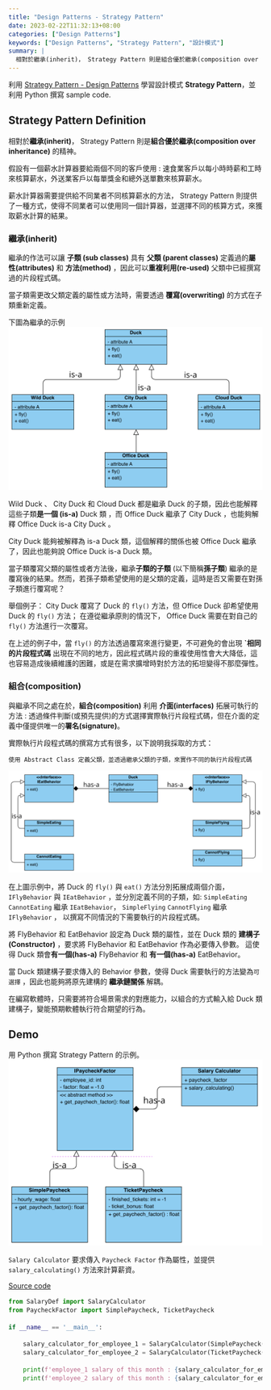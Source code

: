 ```yaml
---
title: "Design Patterns - Strategy Pattern"
date: 2023-02-22T11:32:13+08:00
categories: ["Design Patterns"]
keywords: ["Design Patterns", "Strategy Pattern", "設計模式"]
summary: |
  相對於繼承(inherit)， Strategy Pattern 則是組合優於繼承(composition over inheritance)的精神。假設有一個薪水計算器要給兩個不同的客戶使用 : 速食業客戶以每小時時薪和工時來核算薪水，外送業客戶以每單獎金和總外送單數來核算薪水。薪水計算器需要提供給不同業者不同核算薪水的方法， Strategy Pattern 則提供了一種方式，使得不同業者可以使用同一個計算器，並選擇不同的核算方式，來獲取薪水計算的結果。
---
```


利用 [Strategy Pattern - Design Patterns](https://www.youtube.com/watch?v=v9ejT8FO-7I&list=PLrhzvIcii6GNjpARdnO4ueTUAVR9eMBpc) 學習設計模式 **Strategy Pattern**，並利用 Python 撰寫 sample code.

## Strategy Pattern Definition
相對於**繼承(inherit)**， Strategy Pattern 則是**組合優於繼承(composition over inheritance)** 的精神。

假設有一個薪水計算器要給兩個不同的客戶使用 : 速食業客戶以每小時時薪和工時來核算薪水，外送業客戶以每單獎金和總外送單數來核算薪水。

薪水計算器需要提供給不同業者不同核算薪水的方法， Strategy Pattern 則提供了一種方式，使得不同業者可以使用同一個計算器，並選擇不同的核算方式，來獲取薪水計算的結果。

### 繼承(inherit)
繼承的作法可以讓 **子類 (sub classes)** 具有 **父類 (parent classes)** 定義過的**屬性(attributes)** 和 **方法(method)** ，因此可以**重複利用(re-used)** 父類中已經撰寫過的片段程式碼。

當子類需更改父類定義的屬性或方法時，需要透過 **覆寫(overwriting)** 的方式在子類重新定義。

下圖為繼承的示例
![](/images/design-pattern/strategy-pattern/01_duck_inheritance.png)

Wild Duck 、 City Duck 和 Cloud Duck 都是繼承 Duck 的子類，因此也能解釋這些子類**是一個 (is-a)**  Duck 類 ，而 Office Duck 繼承了 City Duck ，也能夠解釋 Office Duck is-a City Duck 。 

City Duck 能夠被解釋為 is-a Duck 類，這個解釋的關係也被 Office Duck 繼承了，因此也能夠說 Office Duck is-a Duck 類。

當子類覆寫父類的屬性或者方法後，繼承**子類的子類** (以下簡稱**孫子類**) 繼承的是覆寫後的結果。然而，若孫子類希望使用的是父類的定義，這時是否又需要在對孫子類進行覆寫呢？

舉個例子：
City Duck 覆寫了 Duck 的 `fly()` 方法，但 Office Duck 卻希望使用 Duck 的 `fly()` 方法； 在遵從繼承原則的情況下， Office Duck 需要在對自己的 `fly()` 方法進行一次覆寫。

在上述的例子中，當 `fly()` 的方法透過覆寫來進行變更，不可避免的會出現 **ˋ相同的片段程式碼** 出現在不同的地方，因此程式碼片段的重複使用性會大大降低，這也容易造成後續維護的困難，或是在需求擴增時對於方法的拓坦變得不那麼彈性。

### 組合(composition)
與繼承不同之處在於，**組合(composition)** 利用 **介面(interfaces)** 拓展可執行的方法 : 透過條件判斷(或預先提供)的方式選擇實際執行片段程式碼，但在介面的定義中僅提供唯一的**署名(signature)**。

實際執行片段程式碼的撰寫方式有很多，以下說明我採取的方式：
```
使用 Abstract Class 定義父類，並透過繼承父類的子類，來實作不同的執行片段程式碼
```

![](/images/design-pattern/strategy-pattern/02_duck_composition.png)

在上圖示例中，將 Duck 的 `fly()` 與 `eat()` 方法分別拓展成兩個介面， `IFlyBehavior` 與 `IEatBehavior` ，並分別定義不同的子類，如: `SimpleEating` `CannotEating` 繼承 `IEatBehavior`， `SimpleFlying` `CannotFlying` 繼承 `IFlyBehavior` ， 以撰寫不同情況的下需要執行的片段程式碼。

將 FlyBehavior 和 EatBehavior 設定為 Duck 類的屬性，並在 Duck 類的 **建構子(Constructor)** ，要求將 FlyBehavior 和 EatBehavior 作為必要傳入參數。 這使得 Duck 類會**有一個(has-a)** FlyBehavior 和 **有一個(has-a)** EatBehavior。

當 Duck 類建構子要求傳入的 Behavior 參數，使得 Duck 需要執行的方法變為`可選擇` ，因此也能夠將原先建構的 **繼承鏈關係** 解耦。

在編寫軟體時，只需要將符合場景需求的對應能力，以組合的方式輸入給 Duck 類建構子，變能預期軟體執行符合期望的行為。


## Demo
用 Python 撰寫 Strategy Pattern 的示例。
![](/images/design-pattern/strategy-pattern/03_demo.png)

`Salary Calculator` 要求傳入 `Paycheck Factor` 作為屬性，並提供 `salary_calculating()` 方法來計算薪資。

[Source code](https://github.com/zhweiliu/design-pattern-study/blob/master/01_StrategyPattern/Demo.py)
```python
from SalaryDef import SalaryCalculator
from PaycheckFactor import SimplePaycheck, TicketPaycheck

if __name__ == '__main__':

    salary_calculator_for_employee_1 = SalaryCalculator(SimplePaycheck(employee_id=1002003))
    salary_calculator_for_employee_2 = SalaryCalculator(TicketPaycheck(employee_id=3002001))

    print(f'employee_1 salary of this month : {salary_calculator_for_employee_1.salary_calculating()}')
    print(f'employee_2 salary of this month : {salary_calculator_for_employee_2.salary_calculating()}')
```

